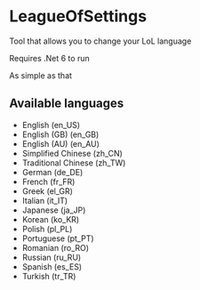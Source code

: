 # LeagueOfSettings
Tool that allows you to change your LoL language

Requires .Net 6 to run

As simple as that

## Available languages
 - English (en_US)
 - English (GB) (en_GB)
 - English (AU) (en_AU)
 - Simplified Chinese (zh_CN)
 - Traditional Chinese (zh_TW)
 - German (de_DE)
 - French (fr_FR)
 - Greek (el_GR)
 - Italian (it_IT)
 - Japanese (ja_JP)
 - Korean (ko_KR)
 - Polish (pl_PL)
 - Portuguese (pt_PT)
 - Romanian (ro_RO)
 - Russian (ru_RU)
 - Spanish (es_ES)
 - Turkish (tr_TR)
